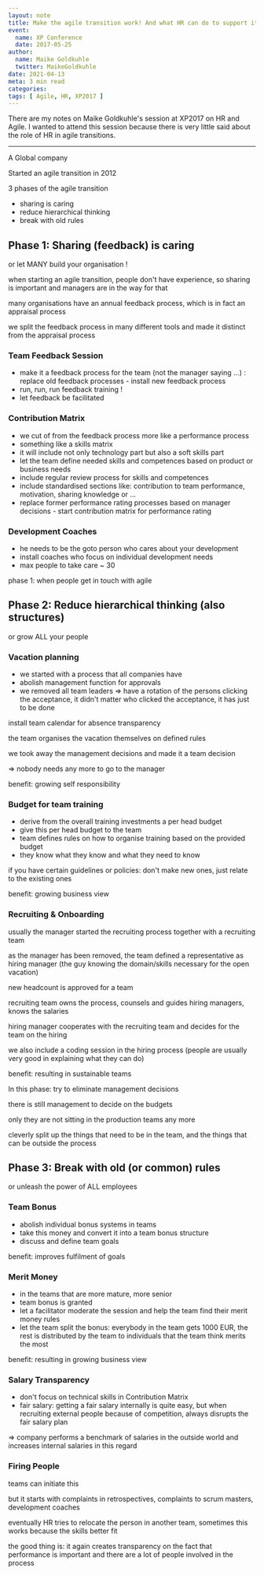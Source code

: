 ```yaml
---
layout: note
title: Make the agile transition work! And what HR can do to support it...
event:
  name: XP Conference
  date: 2017-05-25
author:
  name: Maike Goldkuhle
  twitter: MaikeGoldkuhle
date: 2021-04-13
meta: 3 min read
categories: 
tags: [ Agile, HR, XP2017 ]
---
```


There are my notes on Maike Goldkuhle's session at XP2017 on HR and Agile. I
wanted to attend this session because there is very little said about the role
of HR in agile transitions.

---

A Global company

Started an agile transition in 2012

3 phases of the agile transition

- sharing is caring
- reduce hierarchical thinking
- break with old rules

## Phase 1: Sharing (feedback) is caring

or let MANY build your organisation !

when starting an agile transition, people don't have experience, so sharing is
important and managers are in the way for that

many organisations have an annual feedback process, which is in fact an
appraisal process

we split the feedback process in many different tools and made it distinct from
the appraisal process

### Team Feedback Session

- make it a feedback process for the team (not the manager saying ...) : replace
  old feedback processes - install new feedback process
- run, run, run feedback training !
- let feedback be facilitated

### Contribution Matrix

- we cut of from the feedback process more like a performance process
- something like a skills matrix
- it will include not only technology part but also a soft skills part
- let the team define needed skills and competences based on product or business
  needs
- include regular review process for skills and competences
- include standardised sections like: contribution to team performance,
  motivation, sharing knowledge or ...
- replace former performance rating processes based on manager decisions - start
  contribution matrix for performance rating

### Development Coaches

- he needs to be the goto person who cares about your development
- install coaches who focus on individual development needs
- max people to take care ~ 30

phase 1: when people get in touch with agile

## Phase 2: Reduce hierarchical thinking (also structures)

or grow ALL your people

### Vacation planning

- we started with a process that all companies have
- abolish management function for approvals
- we removed all team leaders => have a rotation of the persons clicking the
  acceptance, it didn't matter who clicked the acceptance, it has just to be
  done

install team calendar for absence transparency

the team organises the vacation themselves on defined rules

we took away the management decisions and made it a team decision

=> nobody needs any more to go to the manager

benefit: growing self responsibility

### Budget for team training

- derive from the overall training investments a per head budget
- give this per head budget to the team
- team defines rules on how to organise training based on the provided budget
- they know what they know and what they need to know

if you have certain guidelines or policies: don't make new ones, just relate to
the existing ones

benefit: growing business view

### Recruiting & Onboarding

usually the manager started the recruiting process together with a recruiting
team

as the manager has been removed, the team defined a representative as
hiring manager (the guy knowing the domain/skills necessary for the open
vacation)

new headcount is approved for a team

recruiting team owns the process, counsels and guides hiring managers, knows the
salaries

hiring manager cooperates with the recruiting team and decides for the team on
the hiring

we also include a coding session in the hiring process (people are usually very
good in explaining what they can do)

benefit: resulting in sustainable teams

In this phase: try to eliminate management decisions

there is still management to decide on the budgets

only they are not sitting in the production teams any more

cleverly split up the things that need to be in the team, and the things that
can be outside the process

## Phase 3: Break with old (or common) rules

or unleash the power of ALL employees

### Team Bonus

- abolish individual bonus systems in teams
- take this money and convert it into a team bonus structure
- discuss and define team goals

benefit: improves fulfilment of goals

### Merit Money

- in the teams that are more mature, more senior
- team bonus is granted
- let a facilitator moderate the session and help the team find their merit
  money rules
- let the team split the bonus: everybody in the team gets 1000 EUR, the rest is
  distributed by the team to individuals that the team think merits the most

benefit: resulting in growing business view

### Salary Transparency

- don't focus on technical skills in Contribution Matrix
- fair salary: getting a fair salary internally is quite easy, but when
  recruiting external people because of competition, always disrupts the fair
  salary plan

=> company performs a benchmark of salaries in the outside world and increases
internal salaries in this regard

### Firing People

teams can initiate this

but it starts with complaints in retrospectives, complaints to scrum masters,
development coaches

eventually HR tries to relocate the person in another team, sometimes this works
because the skills better fit

the good thing is: it again creates transparency on the fact that performance is
important and there are a lot of people involved in the process
